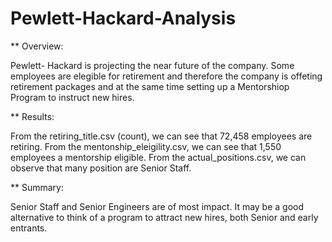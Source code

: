 # Pewlett-Hackard-Analysis

** Overview:

Pewlett- Hackard is projecting the near future of the company. Some employees are elegible for retirement 
and therefore the company is offeting retirement packages and at the same time setting up a Mentorshiop 
Program to instruct new hires.

** Results: 

From the retiring_title.csv (count), we can see that 72,458 employees are retiring.
From the mentonship_eleigility.csv, we can see that 1,550 employees a mentorship eligible.
From the actual_positions.csv, we can observe that many position are Senior Staff.

** Summary:

Senior Staff and Senior Engineers are of most impact.
It may be a good alternative to think of a program to attract new hires, both Senior and early entrants.
